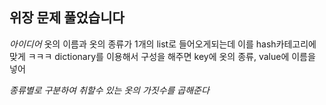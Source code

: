 ## 위장 문제 풀었습니다

*아이디어*
옷의 이름과 옷의 종류가 1개의 list로 들어오게되는데
이를 hash카테고리에 맞게 ㅋㅋㅋ dictionary를 이용해서 구성을 해주면
key에 옷의 종류, value에 이름을 넣어

*종류별로 구분하여*
*취할수 있는 옷의 가짓수를 곱해준다*

